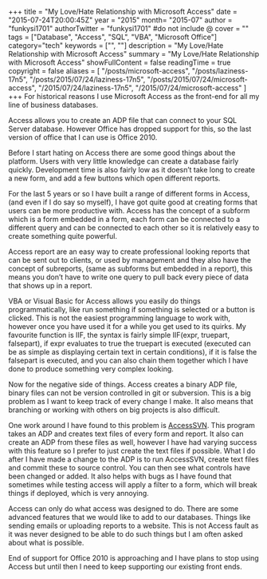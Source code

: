 +++
title = "My Love/Hate Relationship with Microsoft Access"
date = "2015-07-24T20:00:45Z"
year = "2015"
month= "2015-07"
author = "funkysi1701"
authorTwitter = "funkysi1701" #do not include @
cover = ""
tags = ["Database", "Access", "SQL", "VBA", "Microsoft Office"]
category="tech"
keywords = ["", ""]
description =  "My Love/Hate Relationship with Microsoft Access"
summary = "My Love/Hate Relationship with Microsoft Access"
showFullContent = false
readingTime = true
copyright = false
aliases = [
    "/posts/microsoft-access",
    "/posts/laziness-17n5",
    "/posts/2015/07/24/laziness-17n5",
    "/posts/2015/07/24/microsoft-access",
    "/2015/07/24/laziness-17n5",
    "/2015/07/24/microsoft-access"
]
+++
For historical reasons I use Microsoft Access as the front-end for all my line of business databases.

Access allows you to create an ADP file that can connect to your SQL Server database. However Office has dropped support for this, so the last version of office that I can use is Office 2010.

Before I start hating on Access there are some good things about the platform. Users with very little knowledge can create a database fairly quickly. Development time is also fairly low as it doesn’t take long to create a new form, and add a few buttons which open different reports.

For the last 5 years or so I have built a range of different forms in Access, (and even if I do say so myself), I have got quite good at creating forms that users can be more productive with. Access has the concept of a subform which is a form embedded in a form, each form can be connected to a different query and can be connected to each other so it is relatively easy to create something quite powerful.

Access report are an easy way to create professional looking reports that can be sent out to clients, or used by management and they also have the concept of subreports, (same as subforms but embedded in a report), this means you don’t have to write one query to pull back every piece of data that shows up in a report.

VBA or Visual Basic for Access allows you easily do things programmatically, like run something if something is selected or a button is clicked. This is not the easiest programming language to work with, however once you have used it for a while you get used to its quirks. My favourite function is IIF, the syntax is fairly simple IIF(expr, truepart, falsepart), if expr evaluates to true the truepart is executed (executed can be as simple as displaying certain text in certain conditions), if it is false the falsepart is executed, and you can also chain them together which I have done to produce something very complex looking.

Now for the negative side of things. Access creates a binary ADP file, binary files can not be version controlled in git or subversion. This is a big problem as I want to keep track of every change I make. It also means that branching or working with others on big projects is also difficult.

One work around I have found to this problem is [AccessSVN](https://accesssvn.codeplex.com/). This program takes an ADP and creates text files of every form and report. It also can create an ADP from these files as well, however I have had varying success with this feature so I prefer to just create the text files if possible. What I do after I have made a change to the ADP is to run AccessSVN, create text files and commit these to source control. You can then see what controls have been changed or added. It also helps with bugs as I have found that sometimes while testing access will apply a filter to a form, which will break things if deployed, which is very annoying.

Access can only do what access was designed to do. There are some advanced features that we would like to add to our databases. Things like sending emails or uploading reports to a website. This is not Access fault as it was never designed to be able to do such things but I am often asked about what is possible.

End of support for Office 2010 is approaching and I have plans to stop using Access but until then I need to keep supporting our existing front ends.